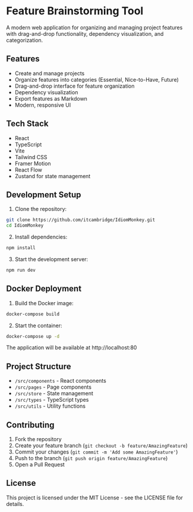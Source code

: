 # Feature Brainstorming Tool

A modern web application for organizing and managing project features with drag-and-drop functionality, dependency visualization, and categorization.

## Features

- Create and manage projects
- Organize features into categories (Essential, Nice-to-Have, Future)
- Drag-and-drop interface for feature organization
- Dependency visualization
- Export features as Markdown
- Modern, responsive UI

## Tech Stack

- React
- TypeScript
- Vite
- Tailwind CSS
- Framer Motion
- React Flow
- Zustand for state management

## Development Setup

1. Clone the repository:
```bash
git clone https://github.com/itcambridge/IdiomMonkey.git
cd IdiomMonkey
```

2. Install dependencies:
```bash
npm install
```

3. Start the development server:
```bash
npm run dev
```

## Docker Deployment

1. Build the Docker image:
```bash
docker-compose build
```

2. Start the container:
```bash
docker-compose up -d
```

The application will be available at http://localhost:80

## Project Structure

- `/src/components` - React components
- `/src/pages` - Page components
- `/src/store` - State management
- `/src/types` - TypeScript types
- `/src/utils` - Utility functions

## Contributing

1. Fork the repository
2. Create your feature branch (`git checkout -b feature/AmazingFeature`)
3. Commit your changes (`git commit -m 'Add some AmazingFeature'`)
4. Push to the branch (`git push origin feature/AmazingFeature`)
5. Open a Pull Request

## License

This project is licensed under the MIT License - see the LICENSE file for details.
